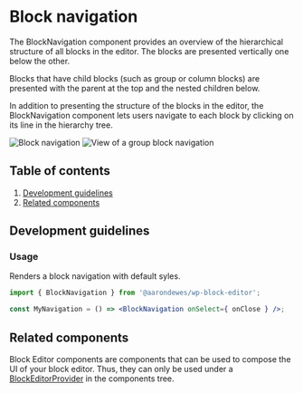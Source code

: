 # Block navigation

The BlockNavigation component provides an overview of the hierarchical structure of all blocks in the editor. The blocks are presented vertically one below the other.

Blocks that have child blocks (such as group or column blocks) are presented with the parent at the top and the nested children below.

In addition to presenting the structure of the blocks in the editor, the BlockNavigation component lets users navigate to each block by clicking on its line in the hierarchy tree.

![Block navigation](https://make.wordpress.org/core/files/2020/08/block-navigation.png)
![View of a group block navigation](https://make.wordpress.org/core/files/2020/08/view-of-group-block-navigation.png)

## Table of contents

1. [Development guidelines](#development-guidelines)
2. [Related components](#related-components)

## Development guidelines

### Usage

Renders a block navigation with default syles.

```jsx
import { BlockNavigation } from '@aarondewes/wp-block-editor';

const MyNavigation = () => <BlockNavigation onSelect={ onClose } />;
```

## Related components

Block Editor components are components that can be used to compose the UI of your block editor. Thus, they can only be used under a [BlockEditorProvider](https://github.com/WordPress/gutenberg/blob/HEAD/packages/block-editor/src/components/provider/README.md) in the components tree.

